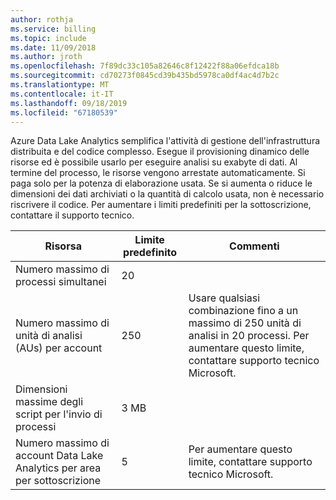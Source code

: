 ```yaml
---
author: rothja
ms.service: billing
ms.topic: include
ms.date: 11/09/2018
ms.author: jroth
ms.openlocfilehash: 7f89dc33c105a82646c8f12422f88a06efdca18b
ms.sourcegitcommit: cd70273f0845cd39b435bd5978ca0df4ac4d7b2c
ms.translationtype: MT
ms.contentlocale: it-IT
ms.lasthandoff: 09/18/2019
ms.locfileid: "67180539"
---
```

Azure Data Lake Analytics semplifica l'attività di gestione dell'infrastruttura distribuita e del codice complesso. Esegue il provisioning dinamico delle risorse ed è possibile usarlo per eseguire analisi su exabyte di dati. Al termine del processo, le risorse vengono arrestate automaticamente. Si paga solo per la potenza di elaborazione usata. Se si aumenta o riduce le dimensioni dei dati archiviati o la quantità di calcolo usata, non è necessario riscrivere il codice. Per aumentare i limiti predefiniti per la sottoscrizione, contattare il supporto tecnico.

| **Risorsa** | **Limite predefinito** | **Commenti** |
| --- | --- | --- |
| Numero massimo di processi simultanei |20 | |
| Numero massimo di unità di analisi (AUs) per account |250 | Usare qualsiasi combinazione fino a un massimo di 250 unità di analisi in 20 processi. Per aumentare questo limite, contattare supporto tecnico Microsoft. |
| Dimensioni massime degli script per l'invio di processi | 3 MB | |
| Numero massimo di account Data Lake Analytics per area per sottoscrizione | 5 | Per aumentare questo limite, contattare supporto tecnico Microsoft. |
